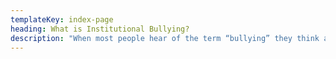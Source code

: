 ```yaml
---
templateKey: index-page
heading: What is Institutional Bullying?
description: "When most people hear of the term “bullying” they think about several things at once: school, a classmate, school fights, name-calling, relentless harassment, and many other unpleasant memories. However, how many people think about why the bullying behavior exists and continues in the first place? <br/><br/> Institutional bullying is a framework to expand the definition of bullying in schools beyond student to student interactions. It refers to the way the bullying of young people, parents, and even teachers are perpetrated, reinforced, and or normalized by the education system and those in positions of power in our schools. This can happen either by being complicit through inaction or explicitly engaging in harmful and exclusionary practices. Students, parents, and teachers can be bullied by School Resource Officers/School Safety Agents, Police, Principals, Deans, and other Teachers but these interactions are rarely addressed even though it can have the same or even worse impacts on those being bullied." 
---
```

